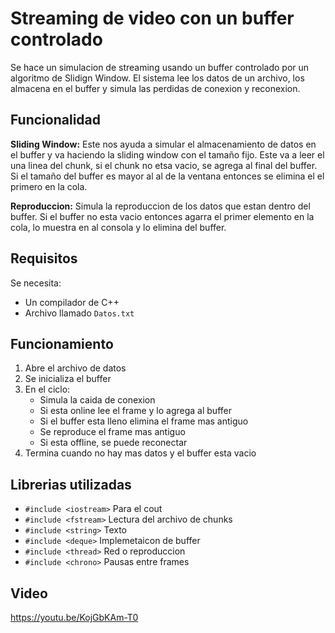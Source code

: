 # Streaming de video con un buffer controlado
Se hace un simulacion de streaming usando un buffer controlado por un algoritmo de Slidign Window. El sistema lee los datos de un archivo, los almacena en el buffer y simula las perdidas de conexion y reconexion.

## Funcionalidad
**Sliding Window:** Este nos ayuda a simular el almacenamiento de datos en el buffer y va haciendo la sliding window con el tamaño fijo. Este va a leer el una linea del chunk, si el chunk no etsa vacio, se agrega al final del buffer. Si el tamaño del buffer es mayor al al de la ventana entonces se elimina el el primero en la cola.

**Reproduccion:** Simula la reproduccion de los datos que estan dentro del buffer. Si el buffer no esta vacio entonces agarra el primer elemento en la cola, lo muestra en al consola y lo elimina del buffer.

## Requisitos
Se necesita:
- Un compilador de C++
- Archivo llamado `Datos.txt`

## Funcionamiento
1. Abre el archivo de datos
2. Se inicializa el buffer
3. En el ciclo:
   - Simula la caida de conexion
   - Si esta online lee el frame y lo agrega al buffer
   - Si el buffer esta lleno elimina el frame mas antiguo
   - Se reproduce el frame mas antiguo
   - Si esta offline, se puede reconectar
4. Termina cuando no hay mas datos y el buffer esta vacio
    
      

## Librerias utilizadas
- `#include <iostream>`           Para el cout
- `#include <fstream>`            Lectura del archivo de chunks
- `#include <string>`             Texto
- `#include <deque>`              Implemetaicon de buffer
- `#include <thread>`             Red o reproduccion
- `#include <chrono>`             Pausas entre frames

## Video
https://youtu.be/KojGbKAm-T0

